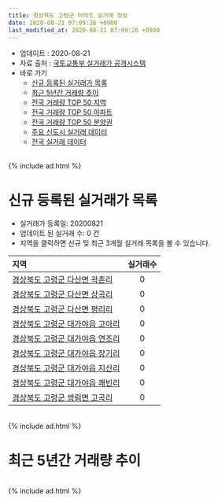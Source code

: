 ```yaml
---
title: 경상북도 고령군 아파트 실거래 정보
date: 2020-08-21 07:09:26 +0900
last_modified_at: 2020-08-21 07:09:26 +0900
---
```


* 업데이트 : 2020-08-21
* 자료 출처 : [국토교통부 실거래가 공개시스템](http://rt.molit.go.kr)
* 바로 가기
    * [신규 등록된 실거래가 목록](#신규-등록된-실거래가-목록)
    * [최근 5년간 거래량 추이](#최근-5년간-거래량-추이)
    * [전국 거래량 TOP 50 지역](https://inasie.github.io/apt-trade-info/최근-3개월-전국에서-가장-거래가-많이-발생한-지역)
    * [전국 거래량 TOP 50 아파트](https://inasie.github.io/apt-trade-info/최근-3개월-전국에서-가장-거래가-많이-발생한-아파트)
    * [전국 거래량 TOP 50 분양권](https://inasie.github.io/apt-trade-info/최근-3개월-전국에서-가장-거래가-많이-발생한-분양권)
    * [주요 신도시 실거래 데이터](https://inasie.github.io/apt-trade-info/주요-신도시)
    * [전국 실거래 데이터](https://inasie.github.io/apt-trade-info/전국)

<br>
{% include ad.html %}
<br>

# 신규 등록된 실거래가 목록
* 실거래가 등록일: 20200821
* 업데이트 된 실거래 수: 0 건
* 지역을 클릭하면 신규 및 최근 3개월 실거래 목록을 볼 수 있습니다.


|지역|실거래수|
|:---|:---:|
|[경상북도 고령군 다산면 곽촌리](https://inasie.github.io/apt-trade-info/경상북도-고령군-다산면-곽촌리)|0|
|[경상북도 고령군 다산면 상곡리](https://inasie.github.io/apt-trade-info/경상북도-고령군-다산면-상곡리)|0|
|[경상북도 고령군 다산면 평리리](https://inasie.github.io/apt-trade-info/경상북도-고령군-다산면-평리리)|0|
|[경상북도 고령군 대가야읍 고아리](https://inasie.github.io/apt-trade-info/경상북도-고령군-대가야읍-고아리)|0|
|[경상북도 고령군 대가야읍 연조리](https://inasie.github.io/apt-trade-info/경상북도-고령군-대가야읍-연조리)|0|
|[경상북도 고령군 대가야읍 장기리](https://inasie.github.io/apt-trade-info/경상북도-고령군-대가야읍-장기리)|0|
|[경상북도 고령군 대가야읍 지산리](https://inasie.github.io/apt-trade-info/경상북도-고령군-대가야읍-지산리)|0|
|[경상북도 고령군 대가야읍 쾌빈리](https://inasie.github.io/apt-trade-info/경상북도-고령군-대가야읍-쾌빈리)|0|
|[경상북도 고령군 쌍림면 고곡리](https://inasie.github.io/apt-trade-info/경상북도-고령군-쌍림면-고곡리)|0|


<br>
{% include ad.html %}
<br>

# 최근 5년간 거래량 추이


<div style="width:100%;">
    <canvas id="deal_progress" height="200"></canvas>
</div>

<script>
new Chart(document.getElementById("deal_progress"), {
    type: 'line',
    data: {
        labels: ['201508','201509','201510','201511','201512','201601','201602','201603','201604','201605','201606','201607','201608','201609','201610','201611','201612','201701','201702','201703','201704','201705','201706','201707','201708','201709','201710','201711','201712','201801','201802','201803','201804','201805','201806','201807','201808','201809','201810','201811','201812','201901','201902','201903','201904','201905','201906','201907','201908','201909','201910','201911','201912','202001','202002','202003','202004','202005','202006','202007','202008'],
        datasets: [{
            label: '매매',
            pointRadius: 1,
            data: [9, 13, 34, 10, 7, 5, 11, 22, 13, 10, 15, 8, 10, 11, 8, 14, 6, 6, 16, 14, 10, 15, 11, 11, 7, 24, 4, 17, 7, 17, 7, 12, 9, 14, 15, 5, 14, 7, 6, 4, 10, 13, 9, 11, 9, 9, 9, 12, 6, 7, 12, 12, 17, 12, 17, 10, 9, 13, 12, 21, 2],
            borderColor: "rgba(255, 201, 14, 1)",
            backgroundColor: "rgba(255, 201, 14, 0.5)",
            fill: false,
            lineTension: 0
        },{
            label: '전월세',
            pointRadius: 1,
            data: [3, 6, 6, 14, 17, 8, 12, 20, 9, 12, 16, 6, 20, 8, 5, 8, 9, 7, 9, 13, 7, 6, 1, 9, 4, 10, 5, 8, 12, 11, 9, 10, 7, 2, 12, 7, 7, 4, 9, 4, 5, 2, 3, 2, 9, 3, 6, 4, 7, 12, 4, 4, 23, 11, 7, 26, 7, 7, 7, 6, 1],
            borderColor: "rgba(0, 141, 185, 1)",
            backgroundColor: "rgba(0, 141, 185, 0.5)",
            fill: false,
            lineTension: 0
        }
        ]
    },
    options: {
        responsive: true,
        title: {
            display: false
        },
        tooltips: {
            mode: 'index',
            intersect: false
        },
        hover: {
            mode: 'nearest',
            intersect: true
        },
        scales: {
            xAxes: [{
                display: true,
                scaleLabel: {
                    display: true,
                    labelString: '년/월'
                }
            }],
            yAxes: [{
                display: true,
                ticks: {
                    suggestedMin: 0,
                },
                scaleLabel: {
                    display: true,
                    labelString: '실거래 수'
                }
            }]
        }
    }
});

</script>


<br>
{% include ad.html %}
<br>


